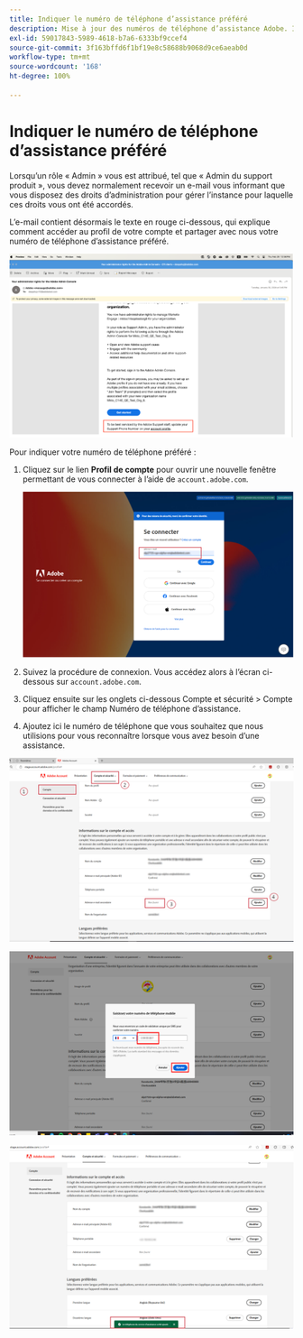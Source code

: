 ```yaml
---
title: Indiquer le numéro de téléphone d’assistance préféré
description: Mise à jour des numéros de téléphone d’assistance Adobe. Indiquez votre numéro de téléphone d’assistance préféré.
exl-id: 59017843-5989-4618-b7a6-6333bf9ccef4
source-git-commit: 3f163bffd6f1bf19e8c58688b9068d9ce6aeab0d
workflow-type: tm+mt
source-wordcount: '168'
ht-degree: 100%

---
```


# Indiquer le numéro de téléphone d’assistance préféré

Lorsqu’un rôle « Admin » vous est attribué, tel que « Admin du support produit », vous devez normalement recevoir un e-mail vous informant que vous disposez des droits d’administration pour gérer l’instance pour laquelle ces droits vous ont été accordés.

L’e-mail contient désormais le texte en rouge ci-dessous, qui explique comment accéder au profil de votre compte et partager avec nous votre numéro de téléphone d’assistance préféré.

![numéro d’assistance préféré](assets/admin-console-1.png)

Pour indiquer votre numéro de téléphone préféré :

1. Cliquez sur le lien **Profil de compte** pour ouvrir une nouvelle fenêtre permettant de vous connecter à l’aide de `account.adobe.com`.

   ![se connecter](assets/sign-in.png)

1. Suivez la procédure de connexion. Vous accédez alors à l’écran ci-dessous sur `account.adobe.com`.
1. Cliquez ensuite sur les onglets ci-dessous Compte et sécurité > Compte pour afficher le champ Numéro de téléphone d’assistance.
1. Ajoutez ici le numéro de téléphone que vous souhaitez que nous utilisions pour vous reconnaître lorsque vous avez besoin d’une assistance.

![spécifier les détails](assets/account-info.png)

![ajouter un numéro de téléphone](assets/enter-phone-number.png)

![résultats](assets/result.png)
